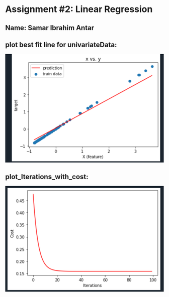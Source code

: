 # Assignment #2: Linear Regression
## Name: Samar Ibrahim Antar
## plot best fit line for univariateData:
![](Screenshot.png)
## plot_Iterations_with_cost:
![](Screenshot2.png)

